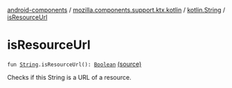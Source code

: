 [android-components](../../index.md) / [mozilla.components.support.ktx.kotlin](../index.md) / [kotlin.String](index.md) / [isResourceUrl](./is-resource-url.md)

# isResourceUrl

`fun `[`String`](https://kotlinlang.org/api/latest/jvm/stdlib/kotlin/-string/index.html)`.isResourceUrl(): `[`Boolean`](https://kotlinlang.org/api/latest/jvm/stdlib/kotlin/-boolean/index.html) [(source)](https://github.com/mozilla-mobile/android-components/blob/master/components/support/ktx/src/main/java/mozilla/components/support/ktx/kotlin/String.kt#L42)

Checks if this String is a URL of a resource.

